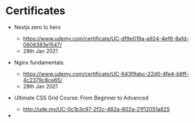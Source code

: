 # Certificates

* Nestjs zero to hero
    * https://www.udemy.com/certificate/UC-df9e019a-a924-4ef6-8afd-0606383e1547/
    * 28th Jan 2021
* Nginx fundamentals.   
    * https://www.udemy.com/certificate/UC-643f9abc-22d0-4fe4-b8ff-4c2379c8ce65/
    * 28th Jan 2021
* Ultimate CSS Grid Course: From Beginner to Advanced
  * http://ude.my/UC-0c1b3c97-2f2c-482a-802a-21f12051a825
  
*
